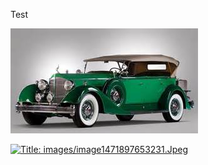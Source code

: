 
Test

[![Title: images/image1471894406522.Jpeg](https://raw.githubusercontent.com/umasubra/test3/master/images/image1471894406522.Jpeg)](https://raw.githubusercontent.com/umasubra/test3/master/images/image1471894406522.Jpeg)

[![Title: images/image1471897653231.Jpeg](https://raw.githubusercontent.com/umasubra/test3/master/images/image1471897653231.Jpeg)](https://raw.githubusercontent.com/umasubra/test3/master/images/image1471897653231.Jpeg)
